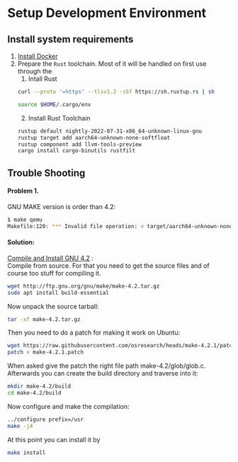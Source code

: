 # Setup Development Environment

## Install system requirements
1. [Install Docker](https://docs.docker.com/engine/install/ubuntu/)
1. Prepare the `Rust` toolchain. Most of it will be handled on first use through the
	1. Intall Rust
      ```bash
      curl --proto '=https' --tlsv1.2 -sSf https://sh.rustup.rs | sh

      source $HOME/.cargo/env
      ```
	2. Install Rust Toolchain
      ```bash
      rustup default nightly-2022-07-31-x86_64-unknown-linux-gnu
      rustup target add aarch64-unknown-none-softfloat
      rustup component add llvm-tools-preview
      cargo install cargo-binutils rustfilt
	  ```
## Trouble Shooting
#### Problem 1.
GNU MAKE version is order than 4.2:  
```bash
$ make qemu
Makefile:120: *** Invalid file operation: < target/aarch64-unknown-none-softfloat/release/kernel.d.  Stop.
```
#### Solution:
[Compile and Install GNU 4.2](https://askubuntu.com/questions/1079470/finding-ppas-getting-a-modern-gnu-make-on-18-04) :  
Compile from source. For that you need to get the source files and of course too stuff for compiling it.
```bash
wget http://ftp.gnu.org/gnu/make/make-4.2.tar.gz
sudo apt install build-essential
```
Now unpack the source tarball:
```bash
tar -xf make-4.2.tar.gz
```
Then you need to do a patch for making it work on Ubuntu:
```bash
wget https://raw.githubusercontent.com/osresearch/heads/make-4.2.1/patches/make-4.2.1.patch
patch < make-4.2.1.patch
```
When asked give the patch the right file path make-4.2/glob/glob.c. Afterwards you can create the build directory and traverse into it:

```bash
mkdir make-4.2/build
cd make-4.2/build
```

Now configure and make the compilation:

```bash
../configure prefix=/usr
make -j4
```
At this point you can install it by
```bash
make install
```

